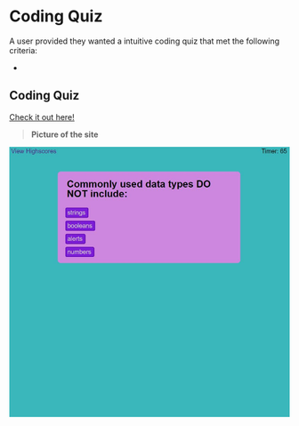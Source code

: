 
# Coding Quiz
A user provided they wanted a intuitive coding quiz that met the following criteria:

*


## Coding Quiz

[Check it out here!](https://mcstewart76.github.io/CodingQuiz/)

>**Picture of the site**

![This webpage includes a short intuitive quiz on basic coding elements, displays correct/incorrect on previous question, and shows a highscore page with local results](./assets/images/CodingQuiz.JPG)